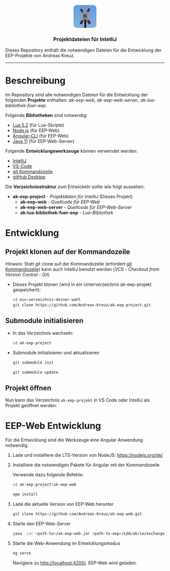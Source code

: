<p align="center">
  <a href="http://andreas-kreuz.github.io/ak-lua-bibliothek-fuer-eep">
    <img src="assets/img/avatar-andreas-kreuz-128.png" alt="" width=72 height=72>
  </a>
  <h3 align="center">Projektdateien für IntelliJ</h3>
  <p>
    Dieses Repository enthält die notwendigen Dateien für die Entwicklung der EEP-Projekte von Andreas Kreuz.
  </p>
  
<hr>

# Beschreibung

Im Repository sind alle notwendigen Dateien für die Entwicklung der folgenden **Projekte** enthalten:
_ak-eep-web_, _ak-eep-web-server_, _ak-lua-bibliothek-fuer-eep_.

Folgende **Bibliotheken** sind notwendig:

* [Lua 5.2](http://luabinaries.sourceforge.net/download.html) (für Lua-Skripte)
* [Node.js](https://nodejs.org/en/) (für EEP-Web)
* [Angular-CLI](https://angular.io/) (für EEP-Web)
* [Java 11](https://jdk.java.net/11/) (für EEP-Web-Server)

Folgende **Entwicklungswerkzeuge** können verwendet werden:

* [IntelliJ](https://www.jetbrains.com/idea/)
* [VS-Code](https://code.visualstudio.com/)
* [git Kommandozeile](https://git-scm.com/downloads)
* [gitHub Desktop](https://desktop.github.com/)

Die **Verzeichnisstruktur** zum Entwickeln sollte wie folgt aussehen:
  
* **ak-eep-project** - _Projektdaten für IntelliJ_ (Dieses Projekt)
  * **ak-eep-web** - _Quellcode für EEP-Web_
  * **ak-eep-web-server** - _Quellcode für EEP-Web-Server_
  * **ak-lua-bibliothek-fuer-eep** - _Lua-Bibliothek_

# Entwicklung

## Projekt klonen auf der Kommandozeile

_Hinweis_: Statt git clone auf der Kommandozeile (erfordert [git Kommandozeile](https://git-scm.com/downloads)) kann auch IntelliJ benutzt werden (_VCS_ - _Checkout from Version Control_ - _Git_)

* Dieses Projekt klonen (wird in ein Unterverzeichnis ak-eep-projekt gespeichert):

  ```bash
  cd ein-verzeichnis-deiner-wahl
  git clone https://github.com/Andreas-Kreuz/ak-eep-project.git
  ```

## Submodule initialisieren

* In das Verzeichnis wechseln:

  ```bash
  cd ak-eep-project
  ```

* Submodule initialisieren und aktualisieren
  
  ```bash
  git submodule init
  ```

  ```bash
  git submodule update
  ```

## Projekt öffnen

Nun kann das Verzeichnis `ak-eep-projekt` in VS Code oder IntelliJ als Projekt geöffnet werden.

# EEP-Web Entwicklung

Für die Entwicklung sind die Werkzeuge eine Angular Anwendung notwendig.

1) Lade und installiere die LTS-Version von NodeJS:
   <https://nodejs.org/de/>

2) Installiere die notwendigen Pakete für Angular mit der Kommandozeile

   Verwende dazu folgende Befehle:

   ```bash
   cd ak-eep-project\ak-eep-web
   ```

   ```bash
   npm install
   ```

3) Lade die aktuelle Version von EEP-Web herunter

   ```bash
   git clone https://github.com/Andreas-Kreuz/ak-eep-web.git
   ```

4) Starte den EEP-Web-Server

   ```bash
   java -jar <path-to>/ak-eep-web.jar <path-to-eep>/LUA/ak/io/exchange
   ```

5) Starte die Web-Anwendung im Entwicklungsmodus

   ```bash
   ng serve
   ```

   Navigiere zu <http://localhost:4200/>.
   EEP-Web wird geladen.
